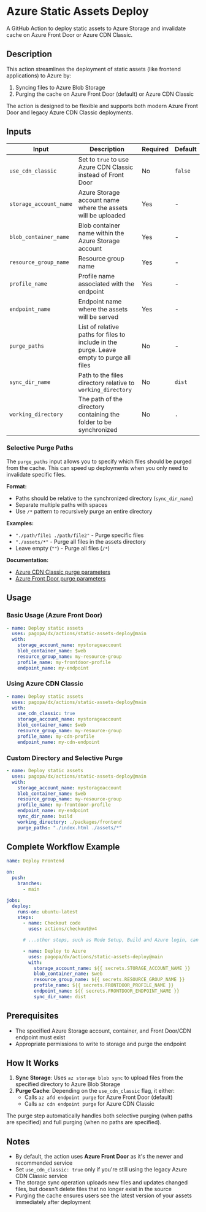 # Azure Static Assets Deploy

A GitHub Action to deploy static assets to Azure Storage and invalidate cache on Azure Front Door or Azure CDN Classic.

## Description

This action streamlines the deployment of static assets (like frontend applications) to Azure by:

1. Syncing files to Azure Blob Storage
2. Purging the cache on Azure Front Door (default) or Azure CDN Classic

The action is designed to be flexible and supports both modern Azure Front Door and legacy Azure CDN Classic deployments.

## Inputs

| Input                  | Description                                                                              | Required | Default |
| ---------------------- | ---------------------------------------------------------------------------------------- | -------- | ------- |
| `use_cdn_classic`      | Set to `true` to use Azure CDN Classic instead of Front Door                             | No       | `false` |
| `storage_account_name` | Azure Storage account name where the assets will be uploaded                             | Yes      | -       |
| `blob_container_name`  | Blob container name within the Azure Storage account                                     | Yes      | -       |
| `resource_group_name`  | Resource group name                                                                      | Yes      | -       |
| `profile_name`         | Profile name associated with the endpoint                                                | Yes      | -       |
| `endpoint_name`        | Endpoint name where the assets will be served                                            | Yes      | -       |
| `purge_paths`          | List of relative paths for files to include in the purge. Leave empty to purge all files | No       | -       |
| `sync_dir_name`        | Path to the files directory relative to `working_directory`                              | No       | `dist`  |
| `working_directory`    | The path of the directory containing the folder to be synchronized                       | No       | `.`     |

### Selective Purge Paths

The `purge_paths` input allows you to specify which files should be purged from the cache. This can speed up deployments when you only need to invalidate specific files.

**Format:**

- Paths should be relative to the synchronized directory (`sync_dir_name`)
- Separate multiple paths with spaces
- Use `/*` pattern to recursively purge an entire directory

**Examples:**

- `"./path/file1 ./path/file2"` - Purge specific files
- `"./assets/*"` - Purge all files in the assets directory
- Leave empty (`""`) - Purge all files (`/*`)

**Documentation:**

- [Azure CDN Classic purge parameters](https://learn.microsoft.com/en-us/cli/azure/cdn/endpoint?view=azure-cli-latest#az-cdn-endpoint-purge-required-parameters)
- [Azure Front Door purge parameters](https://learn.microsoft.com/en-us/cli/azure/afd/endpoint?view=azure-cli-latest#az-afd-endpoint-purge-required-parameters)

## Usage

### Basic Usage (Azure Front Door)

```yaml
- name: Deploy static assets
  uses: pagopa/dx/actions/static-assets-deploy@main
  with:
    storage_account_name: mystorageaccount
    blob_container_name: $web
    resource_group_name: my-resource-group
    profile_name: my-frontdoor-profile
    endpoint_name: my-endpoint
```

### Using Azure CDN Classic

```yaml
- name: Deploy static assets
  uses: pagopa/dx/actions/static-assets-deploy@main
  with:
    use_cdn_classic: true
    storage_account_name: mystorageaccount
    blob_container_name: $web
    resource_group_name: my-resource-group
    profile_name: my-cdn-profile
    endpoint_name: my-cdn-endpoint
```

### Custom Directory and Selective Purge

```yaml
- name: Deploy static assets
  uses: pagopa/dx/actions/static-assets-deploy@main
  with:
    storage_account_name: mystorageaccount
    blob_container_name: $web
    resource_group_name: my-resource-group
    profile_name: my-frontdoor-profile
    endpoint_name: my-endpoint
    sync_dir_name: build
    working_directory: ./packages/frontend
    purge_paths: "./index.html ./assets/*"
```

## Complete Workflow Example

```yaml
name: Deploy Frontend

on:
  push:
    branches:
      - main

jobs:
  deploy:
    runs-on: ubuntu-latest
    steps:
      - name: Checkout code
        uses: actions/checkout@v4

      # ...other steps, such as Node Setup, Build and Azure login, can be added here...

      - name: Deploy to Azure
        uses: pagopa/dx/actions/static-assets-deploy@main
        with:
          storage_account_name: ${{ secrets.STORAGE_ACCOUNT_NAME }}
          blob_container_name: $web
          resource_group_name: ${{ secrets.RESOURCE_GROUP_NAME }}
          profile_name: ${{ secrets.FRONTDOOR_PROFILE_NAME }}
          endpoint_name: ${{ secrets.FRONTDOOR_ENDPOINT_NAME }}
          sync_dir_name: dist
```

## Prerequisites

- The specified Azure Storage account, container, and Front Door/CDN endpoint must exist
- Appropriate permissions to write to storage and purge the endpoint

## How It Works

1. **Sync Storage**: Uses `az storage blob sync` to upload files from the specified directory to Azure Blob Storage
2. **Purge Cache**: Depending on the `use_cdn_classic` flag, it either:
   - Calls `az afd endpoint purge` for Azure Front Door (default)
   - Calls `az cdn endpoint purge` for Azure CDN Classic

The purge step automatically handles both selective purging (when paths are specified) and full purging (when no paths are specified).

## Notes

- By default, the action uses **Azure Front Door** as it's the newer and recommended service
- Set `use_cdn_classic: true` only if you're still using the legacy Azure CDN Classic service
- The storage sync operation uploads new files and updates changed files, but doesn't delete files that no longer exist in the source
- Purging the cache ensures users see the latest version of your assets immediately after deployment
